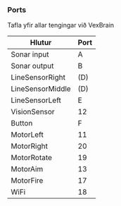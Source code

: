 ### Ports
Tafla yfir allar tengingar við VexBrain

| Hlutur | Port |
| --- | --- |
|Sonar input | A |
|Sonar output | B |
|LineSensorRight | (D) |
|LineSensorMiddle | (D) |
|LineSensorLeft | E |
|VisionSensor | 12 |
|Button | F |
|MotorLeft | 11 |
|MotorRight | 20 |
|MotorRotate | 19 |
|MotorAim | 13 |
|MotorFire | 17 |
|WiFi | 18 |
